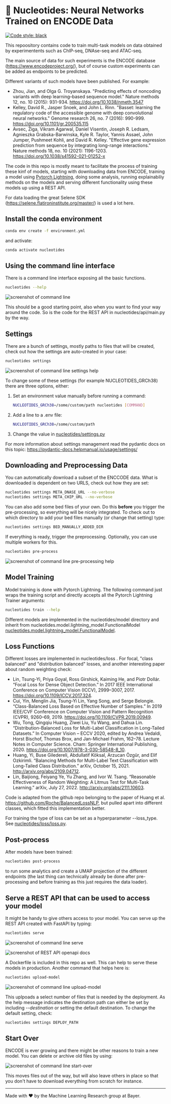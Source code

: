 :confetti_ball: Nucleotides: Neural Networks Trained on ENCODE Data
===================================================================
[![Code style: black](https://img.shields.io/badge/code%20style-black-000000.svg)](https://github.com/psf/black)

This repoository contains code to train multi-task models on data obtained by experimentents such as
ChIP-seq, DNAse-seq and ATAC-seq.

The main source of data for such experiments is the ENCODE database (https://www.encodeproject.org/),
but of course custom experiments can be added as endpoints to be predicted.

Different variants of such models have been published. For example:

* Zhou, Jian, and Olga G. Troyanskaya. "Predicting effects of noncoding variants with deep learning–based sequence
  model."
  Nature methods 12, no. 10 (2015): 931-934. https://doi.org/10.1038/nmeth.3547
* Kelley, David R., Jasper Snoek, and John L. Rinn. "Basset: learning the regulatory code of the accessible genome with
  deep convolutional neural networks." Genome research 26, no. 7 (2016): 990-999. https://doi.org/10.1101/gr.200535.115
* Avsec, Žiga, Vikram Agarwal, Daniel Visentin, Joseph R. Ledsam, Agnieszka Grabska-Barwinska, Kyle R. Taylor, Yannis
  Assael, John Jumper, Pushmeet Kohli, and David R. Kelley. "Effective gene expression prediction from sequence by
  integrating long-range interactions." Nature methods 18, no. 10 (2021):
  1196-1203. https://doi.org/10.1038/s41592-021-01252-x

The code in this repo is mostly meant to facilitate the process of training these kinf of models, starting
with downloading data from ENCODE, training a model using [Pytorch Lightning](https://www.pytorchlightning.ai/),
doing some analysis, running explainabiliy methods on the models and serving different functionality using these
models up using a REST API.

For data loading the great Selene SDK (https://selene.flatironinstitute.org/master/) is used a lot here.

## Install the conda environment

```bash
conda env create -f environment.yml
```

and activate:

```bash
conda activate nucleotides
```

## Using the command line interface

There is a command line interface exposing all the basic functions.

```bash
nucleotides --help
```

![screenshot of command line](images/cli.png)

This should be a good starting point, also when you want to find your way around the code.
So is the code for the REST API in nucleotides/api/main.py by the way.

## Settings

There are a bunch of settings, mostly paths to files that will be created, check out
how the settings are auto-created in your case:

```bash
nucleotides settings
```

![screenshot of command line settings help](images/settings_screenshot.png)

To change some of these settings (for example NUCLEOTIDES_GRCh38) there are three options, either:

1) Set an environment value manually before running a command:
    ```bash
    NUCLEOTIDES_GRCh38=/some/custom/path nucleotides [COMMAND]
    ```
2) Add a line to a .env file:
    ```bash
    NUCLEOTIDES_GRCh38=/some/custom/path
    ```
3) Change the value in [nucleotides/settings.py](nucleotides/settings.py)

For more information about settings management read the pydantic docs on this topic:
https://pydantic-docs.helpmanual.io/usage/settings/

## Downloading and Preprocessing Data

You can automatically download a subset of the ENCCODE data. What is downloaded is
dependent on two URLS, check out how they are set:

```bash
nucleotides settings META_DNASE_URL --no-verbose
nucleotides settings META_CHIP_URL --no-verbose
```

You can also add some bed files of your own. Do this **before** you trigger the
pre-processing, so everything will be nicely integrated.
To check out to which directory to add your bed files manually (or change that
setting) type:

```bash
nucleotides settings BED_MANUALLY_ADDED_DIR
```

If everything is ready, trigger the preprocessing. Optionally, you can use
multiple workers for this.

```bash
nucleotides pre-process
```

![screenshot of command line pre-processing help](images/pre-process_screenshot.png)

## Model Training

Model training is done with Pytorch Lightning. The following command just wraps
the training script and directly accepts all the Pytorch Lightning Trainer
arguments:

```bash
nucleotides train --help
```

Different models are implemented in the nucleotides/model directory and inherit
from nucleotides.model.lightning_model.FunctionalModel
[nucleotides.model.lightning_model.FunctionalModel](nucleotides/model/lightning_model.py).

## Loss Functions

Different losses are implemented in nucleotides/loss . For focal, "class balanced"
and "distribution balanced" losses, and another interesting paper about random weighting check:

* Lin, Tsung-Yi, Priya Goyal, Ross Girshick, Kaiming He, and Piotr Dollár. “Focal Loss for Dense Object Detection.” In
  2017 IEEE International Conference on Computer Vision (ICCV), 2999–3007, 2017. https://doi.org/10.1109/ICCV.2017.324.
* Cui, Yin, Menglin Jia, Tsung-Yi Lin, Yang Song, and Serge Belongie. “Class-Balanced Loss Based on Effective Number of
  Samples.” In 2019 IEEE/CVF Conference on Computer Vision and Pattern Recognition (CVPR), 9260–69, 2019.
  https://doi.org/10.1109/CVPR.2019.00949.
* Wu, Tong, Qingqiu Huang, Ziwei Liu, Yu Wang, and Dahua Lin. “Distribution-Balanced Loss for Multi-Label Classification
  in Long-Tailed Datasets.” In Computer Vision – ECCV 2020, edited by Andrea Vedaldi, Horst Bischof, Thomas Brox, and
  Jan-Michael Frahm, 162–78. Lecture Notes in Computer Science. Cham: Springer International Publishing, 2020.
  https://doi.org/10.1007/978-3-030-58548-8_10.
* Huang, Yi, Buse Giledereli, Abdullatif Köksal, Arzucan Özgür, and Elif Ozkirimli. “Balancing Methods for Multi-Label
  Text Classification with Long-Tailed Class Distribution.” arXiv, October 15, 2021. http://arxiv.org/abs/2109.04712.
* Lin, Baijiong, Feiyang Ye, Yu Zhang, and Ivor W. Tsang. “Reasonable Effectiveness of Random Weighting: A Litmus Test
  for Multi-Task Learning.” arXiv, July 27, 2022. http://arxiv.org/abs/2111.10603.

Code is adapted from the github repo belonging to the paper of Huang et al. https://github.com/Roche/BalancedLossNLP,
but pulled apart into different classes, which fitted this implementation better.

For training the type of loss can be set as a hyperparameter --loss_type. See
[nucleotides/loss/loss.py](nucleotides/loss/loss.py).

## Post-process

After models have been trained:

```bash
nucleotides post-process
```

to run some analytics and create a UMAP projection of the different endpoints (the last thing can technically
already be done after pre-processing and before training as this just requires the data loader).

## Serve a REST API that can be used to access your model

It might be handy to give others access to your model. You can serve up the
REST API created with FastAPI by typing:

```bash
nucleotides serve
```

![screenshot of command line serve](images/serve_screenshot.png)

![screenshot of REST API openapi docs](images/nucleotides_api.png)

A Dockerfile is included in this repo as well. This can help to serve these models
in production. Another command that helps here is:

```bash
nucleotides upload-model
```

![screenshot of command line upload-model](images/upload-model_screenshot.png)

This uplpoads a select number of files that is needed by the deployment. As the help message indicates the
destination path can either be set by
including *--destination* or setting the default destination. To change the default setting, check:

```bash
nucleotides settings DEPLOY_PATH
```

## Start Over

ENCODE is ever growing and there might be other reasons to train a new model. You can delete or archive
old files by using:

![screenshot of command line start-over](images/start-over_screenshot.png)

This moves files out of the way, but will also leave others in place so that
you don't have to download everything from scratch for instance.


-------------------------------------------------------------------
Made with :heart: by the Machine Learning Research group at Bayer.

